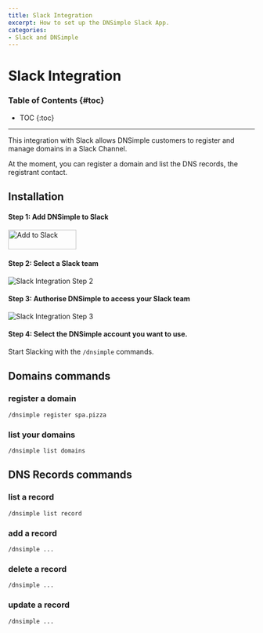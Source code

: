 ```yaml
---
title: Slack Integration
excerpt: How to set up the DNSimple Slack App.
categories:
- Slack and DNSimple
---
```


# Slack Integration

### Table of Contents {#toc}

* TOC
{:toc}

---

This integration with Slack allows DNSimple customers to register and manage domains in a Slack Channel. 

At the moment, you can register a domain and list the DNS records, the registrant contact.  <!-- etc. -->


## Installation 

#### Step 1: Add DNSimple to Slack

<a href="https://slack.com/oauth/authorize?scope=commands&amp;client_id=22653018193.22657499029"><img alt="Add to Slack" height="40" width="139" src="https://platform.slack-edge.com/img/add_to_slack.png" srcset="https://platform.slack-edge.com/img/add_to_slack.png 1x, https://platform.slack-edge.com/img/add_to_slack@2x.png 2x"></a>

#### Step 2: Select a Slack team

![Slack Integration Step 2](/files/slack-integration-step-2.png)

#### Step 3: Authorise DNSimple to access your Slack team

![Slack Integration Step 3](/files/slack-integration-step-3.png)

#### Step 4: Select the DNSimple account you want to use.


Start Slacking with the `/dnsimple` commands.

## Domains commands

### register a domain

`/dnsimple register spa.pizza`

### list your domains

`/dnsimple list domains`

## DNS Records commands

### list a record

`/dnsimple list record`

### add a record 

`/dnsimple ... `

### delete a record

`/dnsimple ... `

### update a record

`/dnsimple ... `



